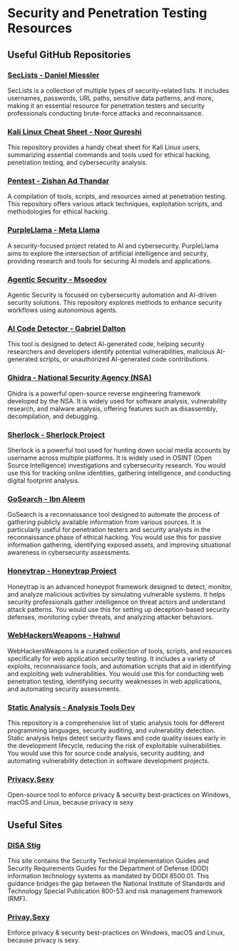# Security and Penetration Testing Resources

## Useful GitHub Repositories

### [SecLists - Daniel Miessler](https://github.com/danielmiessler/SecLists)
SecLists is a collection of multiple types of security-related lists. It includes usernames, passwords, URL paths, sensitive data patterns, and more, making it an essential resource for penetration testers and security professionals conducting brute-force attacks and reconnaissance.

### [Kali Linux Cheat Sheet - Noor Qureshi](https://github.com/NoorQureshi/kali-linux-cheatsheet)
This repository provides a handy cheat sheet for Kali Linux users, summarizing essential commands and tools used for ethical hacking, penetration testing, and cybersecurity analysis.

### [Pentest - Zishan Ad Thandar](https://github.com/ZishanAdThandar/pentest)
A compilation of tools, scripts, and resources aimed at penetration testing. This repository offers various attack techniques, exploitation scripts, and methodologies for ethical hacking.

### [PurpleLlama - Meta Llama](https://github.com/meta-llama/PurpleLlama)
A security-focused project related to AI and cybersecurity. PurpleLlama aims to explore the intersection of artificial intelligence and security, providing research and tools for securing AI models and applications.

### [Agentic Security - Msoedov](https://github.com/msoedov/agentic_security)
Agentic Security is focused on cybersecurity automation and AI-driven security solutions. This repository explores methods to enhance security workflows using autonomous agents.

### [AI Code Detector - Gabriel Dalton](https://github.com/Gabriel-Dalton/AI-Code-Detector)
This tool is designed to detect AI-generated code, helping security researchers and developers identify potential vulnerabilities, malicious AI-generated scripts, or unauthorized AI-generated code contributions.

### [Ghidra - National Security Agency (NSA)](https://github.com/NationalSecurityAgency/ghidra)
Ghidra is a powerful open-source reverse engineering framework developed by the NSA. It is widely used for software analysis, vulnerability research, and malware analysis, offering features such as disassembly, decompilation, and debugging.

### [Sherlock - Sherlock Project](https://github.com/sherlock-project/sherlock)
Sherlock is a powerful tool used for hunting down social media accounts by username across multiple platforms. It is widely used in OSINT (Open Source Intelligence) investigations and cybersecurity research. You would use this for tracking online identities, gathering intelligence, and conducting digital footprint analysis.

### [GoSearch - Ibn Aleem](https://github.com/ibnaleem/gosearch)
GoSearch is a reconnaissance tool designed to automate the process of gathering publicly available information from various sources. It is particularly useful for penetration testers and security analysts in the reconnaissance phase of ethical hacking. You would use this for passive information gathering, identifying exposed assets, and improving situational awareness in cybersecurity assessments.

### [Honeytrap - Honeytrap Project](https://github.com/honeytrap/honeytrap)
Honeytrap is an advanced honeypot framework designed to detect, monitor, and analyze malicious activities by simulating vulnerable systems. It helps security professionals gather intelligence on threat actors and understand attack patterns. You would use this for setting up deception-based security defenses, monitoring cyber threats, and analyzing attacker behaviors.

### [WebHackersWeapons - Hahwul](https://github.com/hahwul/WebHackersWeapons)
WebHackersWeapons is a curated collection of tools, scripts, and resources specifically for web application security testing. It includes a variety of exploits, reconnaissance tools, and automation scripts that aid in identifying and exploiting web vulnerabilities. You would use this for conducting web penetration testing, identifying security weaknesses in web applications, and automating security assessments.

### [Static Analysis - Analysis Tools Dev](https://github.com/analysis-tools-dev/static-analysis)
This repository is a comprehensive list of static analysis tools for different programming languages, security auditing, and vulnerability detection. Static analysis helps detect security flaws and code quality issues early in the development lifecycle, reducing the risk of exploitable vulnerabilities. You would use this for source code analysis, security auditing, and automating vulnerability detection in software development projects.

### [Privacy.Sexy](https://github.com/undergroundwires/privacy.sexy)
Open-source tool to enforce privacy & security best-practices on Windows, macOS and Linux, because privacy is sexy

## Useful Sites 

### [DISA Stig](https://public.cyber.mil/stigs/)
This site contains the Security Technical Implementation Guides and Security Requirements Guides for the Department of Defense (DOD) information technology systems as mandated by DODI 8500.01. This guidance bridges the gap between the National Institute of Standards and Technology Special Publication 800-53 and risk management framework (RMF). 

### [Privay.Sexy](https://privacy.sexy/)
Enforce privacy & security best-practices on Windows, macOS and Linux, because privacy is sexy.